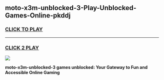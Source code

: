 
## moto-x3m-unblocked-3-Play-Unblocked-Games-Online-pkddj
<h3>
<a href="https://premium76.site?title=moto-x3m-unblocked-3&ref=25A">CLICK TO PLAY</a></h3>
<hr>

<h3>
<a href="https://premium76.site?title=moto-x3m-unblocked-3&ref=25A">CLICK 2 PLAY</a>
  
</h3>

<a href="https://premium76.site?title=moto-x3m-unblocked-3&ref=25A"><img src="https://clearcache.store/games.png"></a>


**moto-x3m-unblocked-3 games unblocked: Your Gateway to Fun and Accessible Online Gaming**
